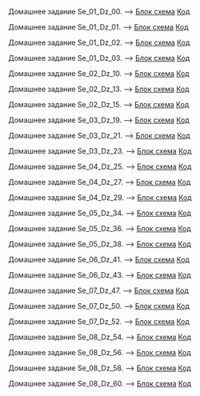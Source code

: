 
Домашнее задание Se_01_Dz_00. --> [Блок схема](/HomeWorks/HomeWork_Lesson_01/Se_01_Dz_00/diagram.drawio.png) [Код](/HomeWorks/HomeWork_Lesson_01/Se_01_Dz_00/Program.cs)

Домашнее задание Se_01_Dz_01. --> [Блок схема](/HomeWorks/HomeWork_Lesson_01/Se_01_Dz_01/diagram.drawio.png) [Код](/HomeWorks/HomeWork_Lesson_01/Se_01_Dz_01/Program.cs)

Домашнее задание Se_01_Dz_02. --> [Блок схема](/HomeWorks/HomeWork_Lesson_01/Se_01_Dz_02/diagram.drawio.png) [Код](/HomeWorks/HomeWork_Lesson_01/Se_01_Dz_02/Program.cs)

Домашнее задание Se_01_Dz_03. --> [Блок схема](/HomeWorks/HomeWork_Lesson_01/Se_01_Dz_03/diagram.drawio.png) [Код](/HomeWorks/HomeWork_Lesson_01/Se_01_Dz_03/Program.cs)

Домашнее задание Se_02_Dz_10. --> [Блок схема](/HomeWorks/HomeWork_Lesson_02/Se_02_Dz_10/diagram.drawio.png) [Код](/HomeWorks/HomeWork_Lesson_02/Se_02_Dz_10/Program.cs)

Домашнее задание Se_02_Dz_13. --> [Блок схема](/HomeWorks/HomeWork_Lesson_02/Se_02_Dz_13/diagram.drawio.png) [Код](/HomeWorks/HomeWork_Lesson_02/Se_02_Dz_13/Program.cs)

Домашнее задание Se_02_Dz_15. --> [Блок схема](/HomeWorks/HomeWork_Lesson_02/Se_02_Dz_15/diagram.drawio.png) [Код](/HomeWorks/HomeWork_Lesson_02/Se_02_Dz_15/Program.cs)

Домашнее задание Se_03_Dz_19. --> [Блок схема](/HomeWorks/HomeWork_Lesson_03/Se_03_Dz_19/diagram.drawio.png) [Код](/HomeWorks/HomeWork_Lesson_03/Se_03_Dz_19/Program.cs)

Домашнее задание Se_03_Dz_21. --> [Блок схема](/HomeWorks/HomeWork_Lesson_03/Se_03_Dz_21/diagram.drawio.png) [Код](/HomeWorks/HomeWork_Lesson_03/Se_03_Dz_21/Program.cs)

Домашнее задание Se_03_Dz_23. --> [Блок схема](/HomeWorks/HomeWork_Lesson_03/Se_03_Dz_23/diagram.drawio.png) [Код](/HomeWorks/HomeWork_Lesson_03/Se_03_Dz_23/Program.cs)

Домашнее задание Se_04_Dz_25. --> [Блок схема](/HomeWorks/HomeWork_Lesson_04/Se_04_Dz_25/diagram.drawio.png) [Код](/HomeWorks/HomeWork_Lesson_04/Se_04_Dz_25/Program.cs)

Домашнее задание Se_04_Dz_27. --> [Блок схема](/HomeWorks/HomeWork_Lesson_04/Se_04_Dz_27/) [Код](/HomeWorks/HomeWork_Lesson_04/Se_04_Dz_27/Program.cs)

Домашнее задание Se_04_Dz_29. --> [Блок схема](/HomeWorks/HomeWork_Lesson_04/Se_04_Dz_29/) [Код](/HomeWorks/HomeWork_Lesson_04/Se_04_Dz_29/Program.cs)

Домашнее задание Se_05_Dz_34. --> [Блок схема](/HomeWorks/HomeWork_Lesson_05/Se_05_Dz_34/) [Код](/HomeWorks/HomeWork_Lesson_05/Se_05_Dz_34/Program.cs)

Домашнее задание Se_05_Dz_36. --> [Блок схема](/HomeWorks/HomeWork_Lesson_05/Se_05_Dz_36/) [Код](/HomeWorks/HomeWork_Lesson_05/Se_05_Dz_36/Program.cs)

Домашнее задание Se_05_Dz_38. --> [Блок схема](/HomeWorks/HomeWork_Lesson_05/Se_05_Dz_38/) [Код](/HomeWorks/HomeWork_Lesson_05/Se_05_Dz_38/Program.cs)

Домашнее задание Se_06_Dz_41. --> [Блок схема](/HomeWorks/HomeWork_Lesson_06/Se_06_Dz_41/) [Код](/HomeWorks/HomeWork_Lesson_06/Se_06_Dz_41/Program.cs)

Домашнее задание Se_06_Dz_43. --> [Блок схема](/HomeWorks/HomeWork_Lesson_06/Se_06_Dz_43/) [Код](/HomeWorks/HomeWork_Lesson_06/Se_06_Dz_43/Program.cs)

Домашнее задание Se_07_Dz_47. --> [Блок схема](/HomeWorks/HomeWork_Lesson_07/Se_07_Dz_47/) [Код](/HomeWorks/HomeWork_Lesson_07/Se_07_Dz_47/Program.cs)

Домашнее задание Se_07_Dz_50. --> [Блок схема](/HomeWorks/HomeWork_Lesson_07/Se_07_Dz_50/) [Код](/HomeWorks/HomeWork_Lesson_07/Se_07_Dz_50/Program.cs)

Домашнее задание Se_07_Dz_52. --> [Блок схема](/HomeWorks/HomeWork_Lesson_07/Se_07_Dz_52/) [Код](/HomeWorks/HomeWork_Lesson_07/Se_07_Dz_52/Program.cs)

Домашнее задание Se_08_Dz_54. --> [Блок схема](/HomeWorks/HomeWork_Lesson_08/Se_08_Dz_54/) [Код](/HomeWorks/HomeWork_Lesson_08/Se_08_Dz_54/Program.cs)

Домашнее задание Se_08_Dz_56. --> [Блок схема](/HomeWorks/HomeWork_Lesson_08/Se_08_Dz_56/) [Код](/HomeWorks/HomeWork_Lesson_08/Se_08_Dz_56/Program.cs)

Домашнее задание Se_08_Dz_58. --> [Блок схема](/HomeWorks/HomeWork_Lesson_08/Se_08_Dz_58/) [Код](/HomeWorks/HomeWork_Lesson_08/Se_08_Dz_58/Program.cs)

Домашнее задание Se_08_Dz_60. --> [Блок схема](/HomeWorks/HomeWork_Lesson_08/Se_08_Dz_60/) [Код](/HomeWorks/HomeWork_Lesson_08/Se_08_Dz_60/Program.cs)